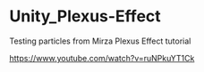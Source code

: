# Unity_Plexus-Effect

Testing particles from Mirza Plexus Effect tutorial

https://www.youtube.com/watch?v=ruNPkuYT1Ck